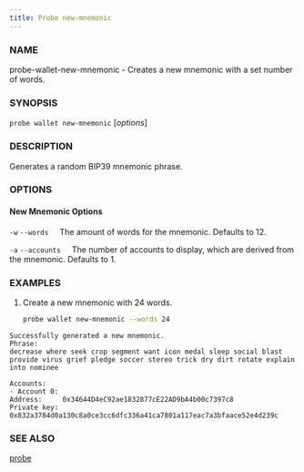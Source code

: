 ```yaml
---
title: Probe new-mnemonic
---
```


### NAME

probe-wallet-new-mnemonic - Creates a new mnemonic with a set number of words.

### SYNOPSIS

`probe wallet new-mnemonic` [*options*]

### DESCRIPTION

Generates a random BIP39 mnemonic phrase.

### OPTIONS

#### New Mnemonic Options

`-w`
`--words`
&nbsp;&nbsp;&nbsp;&nbsp;The amount of words for the mnemonic. Defaults to 12.

`-a`
`--accounts`
&nbsp;&nbsp;&nbsp;&nbsp;The number of accounts to display, which are derived from the mnemonic. Defaults to 1.

### EXAMPLES

1. Create a new mnemonic with 24 words.
   ```sh
   probe wallet new-mnemonic --words 24
   ```

```text
Successfully generated a new mnemonic.
Phrase:
decrease where seek crop segment want icon medal sleep social blast provide virus grief pledge soccer stereo trick dry dirt rotate explain into nominee

Accounts:
- Account 0:
Address:     0x34644D4eC92ae1832877cE22AD9bA4b00c7397c8
Private key: 0x832a3784d0a130c8a0ce3cc6dfc336a41ca7801a117eac7a3bfaace52e4d239c
```

### SEE ALSO

[probe](./probe.md)
